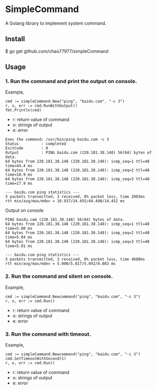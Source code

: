 # SimpleCommand
A Golang library to implement system command.

## Install
$ go get github.com/chao77977/simpleCommand

## Usage

### 1. Run the command and print the output on console.
Example,
```
cmd := simpleCommand.New("ping", "baidu.com", "-c 3")
r, o, err := cmd.RunWithOutput()
fmt.Println(cmd)
```
* r: return value of command
* o: strings of output
* e: error

```
Exec the command: /usr/bin/ping baidu.com -c 3
Status          : completed
ExitCode        : 0
Output          : PING baidu.com (220.181.38.148) 56(84) bytes of data.
64 bytes from 220.181.38.148 (220.181.38.148): icmp_seq=1 ttl=48 time=44.4 ms
64 bytes from 220.181.38.148 (220.181.38.148): icmp_seq=2 ttl=48 time=10.9 ms
64 bytes from 220.181.38.148 (220.181.38.148): icmp_seq=3 ttl=48 time=17.9 ms

--- baidu.com ping statistics ---
3 packets transmitted, 3 received, 0% packet loss, time 2003ms
rtt min/avg/max/mdev = 10.937/24.455/44.490/14.452 ms
```

Output on console
```
PING baidu.com (220.181.38.148) 56(84) bytes of data.
64 bytes from 220.181.38.148 (220.181.38.148): icmp_seq=1 ttl=48 time=5.00 ms
64 bytes from 220.181.38.148 (220.181.38.148): icmp_seq=2 ttl=48 time=5.04 ms
64 bytes from 220.181.38.148 (220.181.38.148): icmp_seq=3 ttl=48 time=5.01 ms

--- baidu.com ping statistics ---
3 packets transmitted, 3 received, 0% packet loss, time 4688ms
rtt min/avg/max/mdev = 5.000/5.017/5.042/0.083 ms
```

### 2. Run the command and silent on console.
Example,
```
cmd := simpleCommand.Newcommand("ping", "baidu.com", "-c 3")
r, o, err := cmd.Run()
```
* r: return value of command
* o: strings of output
* e: error

### 3. Run the command with timeout.
Example,
```
cmd := simpleCommand.Newcommand("ping", "baidu.com", "-c 3")
cmd.SetTimeoutWithSecond(1)
r, o, err := cmd.Run()
```
* r: return value of command
* o: strings of output
* e: error

